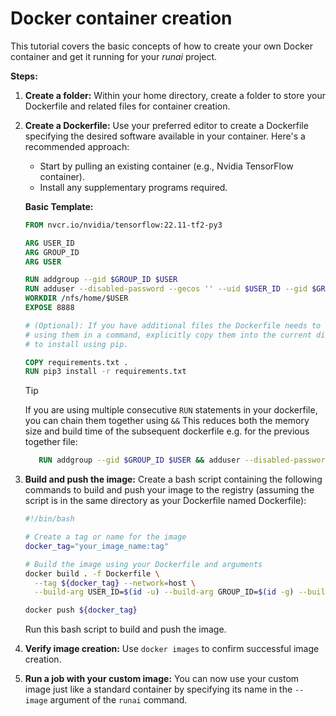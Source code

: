 # Docker container creation

This tutorial covers the basic concepts of how to create your own Docker container and get it running for your
*runai* project.

**Steps:**

1. **Create a folder:** Within your home directory, create a folder to store your Dockerfile and related files for
   container creation.

2. **Create a Dockerfile:** Use your preferred editor to create a Dockerfile specifying the desired software available
   in your container. Here's a recommended approach:

    * Start by pulling an existing container (e.g., Nvidia TensorFlow container).
    * Install any supplementary programs required.

   **Basic Template:**

   ```dockerfile
   FROM nvcr.io/nvidia/tensorflow:22.11-tf2-py3

   ARG USER_ID
   ARG GROUP_ID
   ARG USER

   RUN addgroup --gid $GROUP_ID $USER
   RUN adduser --disabled-password --gecos '' --uid $USER_ID --gid $GROUP_ID $USER
   WORKDIR /nfs/home/$USER
   EXPOSE 8888
   
   # (Optional): If you have additional files the Dockerfile needs to read, place them in the same folder. Before 
   # using them in a command, explicitly copy them into the current directory e.g. arequirements.txt containing packages 
   # to install using pip.
   
   COPY requirements.txt .
   RUN pip3 install -r requirements.txt
   ```

   > [!TIP]
   > If you are using multiple consecutive `RUN` statements in your dockerfile, you can chain them together using `&&` This
   > reduces both the memory size and build time of the subsequent dockerfile e.g. for the previous together file:
   
   ```dockerfile
      RUN addgroup --gid $GROUP_ID $USER && adduser --disabled-password --gecos '' --uid $USER_ID --gid $GROUP_ID $USER
   ```

3. **Build and push the image:** Create a bash script containing the following commands to build and push your image to
   the registry (assuming the script is in the same directory as your Dockerfile named Dockerfile):

   ```bash
   #!/bin/bash

   # Create a tag or name for the image
   docker_tag="your_image_name:tag"

   # Build the image using your Dockerfile and arguments
   docker build . -f Dockerfile \
     --tag ${docker_tag} --network=host \
     --build-arg USER_ID=$(id -u) --build-arg GROUP_ID=$(id -g) --build-arg USER=${USER}

   docker push ${docker_tag}
   ```

   Run this bash script to build and push the image.

4. **Verify image creation:** Use `docker images` to confirm successful image creation.

5. **Run a job with your custom image:** You can now use your custom image just like a standard container by specifying
   its name in the `--image` argument of the `runai` command.

